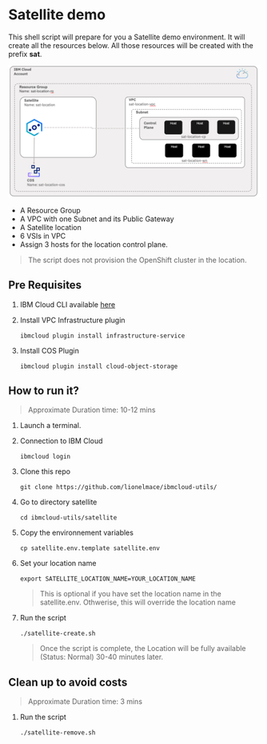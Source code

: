 # Satellite demo

This shell script will prepare for you a Satellite demo environment. 
It will create all the resources below. All those resources will be created with the prefix **sat**.

![](./sat-architecture.png)

* A Resource Group
* A VPC with one Subnet and its Public Gateway
* A Satellite location
* 6 VSIs in VPC
* Assign 3 hosts for the location control plane.

> The script does not provision the OpenShift cluster in the location.

## Pre Requisites

1. IBM Cloud CLI available [here](https://github.com/IBM-Cloud/ibm-cloud-cli-release/releases)

1. Install VPC Infrastructure plugin
    ```
    ibmcloud plugin install infrastructure-service
    ```

1. Install COS Plugin
    ```
    ibmcloud plugin install cloud-object-storage
    ```

## How to run it?

> Approximate Duration time: 10-12 mins

1. Launch a terminal.

1. Connection to IBM Cloud
    ```
    ibmcloud login
    ```

1. Clone this repo
    ```
    git clone https://github.com/lionelmace/ibmcloud-utils/
    ```

1. Go to directory satellite
    ```
    cd ibmcloud-utils/satellite
    ```

1. Copy the environnement variables
    ```
    cp satellite.env.template satellite.env
    ```

1. Set your location name
    ```
    export SATELLITE_LOCATION_NAME=YOUR_LOCATION_NAME
    ```
    > This is optional if you have set the location name in the satellite.env. Othwerise, this will override the location name

1. Run the script
    ```
    ./satellite-create.sh
    ```
    > Once the script is complete, the Location will be fully available (Status: Normal) 30-40 minutes later.

## Clean up to avoid costs

> Approximate Duration time: 3 mins

1. Run the script
    ```
    ./satellite-remove.sh
    ```
